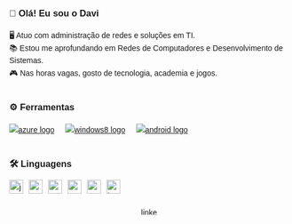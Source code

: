 <!DOCTYPE html>
<html lang="pt-BR">
<head>
  <meta charset="UTF-8">
</head>
<body style="font-family: sans-serif; line-height: 1.6;">

  <h3>👋 Olá! Eu sou o Davi</h3>

  <p>
    🖥️ Atuo com administração de redes e soluções em TI.<br>
    📚 Estou me aprofundando em Redes de Computadores e Desenvolvimento de Sistemas.<br>
    🎮 Nas horas vagas, gosto de tecnologia, academia e jogos.
  </p>

  <a target="_blank" rel="noopener noreferrer" href=""><img width="12" style="max-width: 100%;"></a>

  <h3>⚙️ Ferramentas</h3>
  <div align="left" dir="auto"> <a target="_blank" rel="noopener noreferrer nofollow" href="https://camo.githubusercontent.com/7010699f8506fb41b54dd0af1a7ce52292834158a4813d611e6fd0ba5d827323/68747470733a2f2f63646e2e6a7364656c6976722e6e65742f67682f64657669636f6e732f64657669636f6e2f69636f6e732f617a7572652f617a7572652d6f726967696e616c2e737667"><img src="https://camo.githubusercontent.com/7010699f8506fb41b54dd0af1a7ce52292834158a4813d611e6fd0ba5d827323/68747470733a2f2f63646e2e6a7364656c6976722e6e65742f67682f64657669636f6e732f64657669636f6e2f69636f6e732f617a7572652f617a7572652d6f726967696e616c2e737667" height="25" alt="azure logo" data-canonical-src="https://cdn.jsdelivr.net/gh/devicons/devicon/icons/azure/azure-original.svg" style="max-width: 100%; height: auto; max-height: 25px;"></a> <a target="_blank" rel="noopener noreferrer" href=""><img width="12" style="max-width: 100%;"></a> <a target="_blank" rel="noopener noreferrer nofollow" href="https://camo.githubusercontent.com/00b43e96e45231a05c92a71df4db676f1fe1370f6bee5528eac8b3fc1fc2f8de/68747470733a2f2f63646e2e6a7364656c6976722e6e65742f67682f64657669636f6e732f64657669636f6e2f69636f6e732f77696e646f7773382f77696e646f7773382d6f726967696e616c2e737667"><img src="https://camo.githubusercontent.com/00b43e96e45231a05c92a71df4db676f1fe1370f6bee5528eac8b3fc1fc2f8de/68747470733a2f2f63646e2e6a7364656c6976722e6e65742f67682f64657669636f6e732f64657669636f6e2f69636f6e732f77696e646f7773382f77696e646f7773382d6f726967696e616c2e737667" height="25" alt="windows8 logo" data-canonical-src="https://cdn.jsdelivr.net/gh/devicons/devicon/icons/windows8/windows8-original.svg" style="max-width: 100%; height: auto; max-height: 25px;"></a> <a target="_blank" rel="noopener noreferrer" href=""><img width="12" style="max-width: 100%;"></a> <a target="_blank" rel="noopener noreferrer nofollow" href="https://camo.githubusercontent.com/bcd79d3f3aab510b04f448c5a55bf0b2a27ccb144877bcf5ab2977bfbc4e14da/68747470733a2f2f63646e2e6a7364656c6976722e6e65742f67682f64657669636f6e732f64657669636f6e2f69636f6e732f616e64726f69642f616e64726f69642d6f726967696e616c2e737667"><img src="https://camo.githubusercontent.com/bcd79d3f3aab510b04f448c5a55bf0b2a27ccb144877bcf5ab2977bfbc4e14da/68747470733a2f2f63646e2e6a7364656c6976722e6e65742f67682f64657669636f6e732f64657669636f6e2f69636f6e732f616e64726f69642f616e64726f69642d6f726967696e616c2e737667" height="25" alt="android logo" data-canonical-src="https://cdn.jsdelivr.net/gh/devicons/devicon/icons/android/android-original.svg" style="max-width: 100%; height: auto; max-height: 25px;"></a> <a target="_blank" rel="noopener noreferrer" href=""><img width="12" style="max-width: 100%;"></a> <a target="_blank" rel="noopener noreferrer nofollow" </div>

  <a target="_blank" rel="noopener noreferrer" href=""><img width="12" style="max-width: 100%;"></a>

  <h3>🛠 Linguagens</h3>
  <div style="display: flex; gap: 10px; align-items: center; flex-wrap: wrap;">
    <a href="#" target="_blank" rel="noopener noreferrer nofollow">
      <img src="https://cdn.jsdelivr.net/gh/devicons/devicon/icons/javascript/javascript-original.svg" height="25" alt="javascript logo">
    </a>
    <a href="#" target="_blank" rel="noopener noreferrer nofollow">
      <img src="https://cdn.jsdelivr.net/gh/devicons/devicon/icons/python/python-original.svg" height="25" alt="python logo">
    </a>
    <a href="#" target="_blank" rel="noopener noreferrer nofollow">
      <img src="https://cdn.simpleicons.org/css3/1572B6" height="25" alt="css3 logo">
    </a>
    <a href="#" target="_blank" rel="noopener noreferrer nofollow">
      <img src="https://cdn.jsdelivr.net/gh/devicons/devicon/icons/c/c-original.svg" height="25" alt="c logo">
    </a>
    <a href="#" target="_blank" rel="noopener noreferrer nofollow">
      <img src="https://cdn.jsdelivr.net/gh/devicons/devicon/icons/mysql/mysql-original.svg" height="25" alt="mysql logo">
    </a>
    <a href="#" target="_blank" rel="noopener noreferrer nofollow">
      <img src="https://cdn.jsdelivr.net/gh/devicons/devicon/icons/html5/html5-original.svg" height="25" alt="html logo">
    </a>
  </div>

  <br>

  <div align="center">
    <a href="https://www.linkedin.com/in/felipepetronio/" rel="nofollow" target="_blank">
      <img src="https://raw.githubusercontent.com/maurodesouza/profile-readme-generator/master/src/assets/icons/social/linkedin/default.svg" width="30" height="15" alt="linkedin logo">
    </a>
  </div>

</body>
</html>
